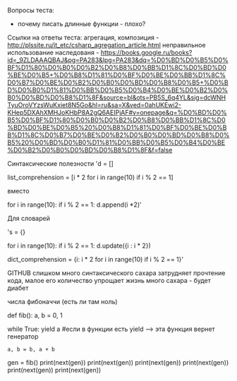Вопросы теста:
- почему писать длинные функции - плохо?

Ссылки на ответы теста:
агрегация, композиция - http://plssite.ru/it_etc/csharp_agregation_article.html
неправильное использование наследованя - https://books.google.ru/books?id=_9ZLDAAAQBAJ&pg=PA283&lpg=PA283&dq=%D0%BD%D0%B5%D0%BF%D1%80%D0%B0%D0%B2%D0%B8%D0%BB%D1%8C%D0%BD%D0%BE%D0%B5+%D0%B8%D1%81%D0%BF%D0%BE%D0%BB%D1%8C%D0%B7%D0%BE%D0%B2%D0%B0%D0%BD%D0%B8%D0%B5+%D0%BD%D0%B0%D1%81%D0%BB%D0%B5%D0%B4%D0%BE%D0%B2%D0%B0%D0%BD%D0%B8%D1%8F&source=bl&ots=PB5S_6q4YL&sig=dcWNHTyuOroVYzsWuKxiet8N5Go&hl=ru&sa=X&ved=0ahUKEwi2-KHep5DXAhXMHJoKHbP8A2gQ6AEIPjAF#v=onepage&q=%D0%BD%D0%B5%D0%BF%D1%80%D0%B0%D0%B2%D0%B8%D0%BB%D1%8C%D0%BD%D0%BE%D0%B5%20%D0%B8%D1%81%D0%BF%D0%BE%D0%BB%D1%8C%D0%B7%D0%BE%D0%B2%D0%B0%D0%BD%D0%B8%D0%B5%20%D0%BD%D0%B0%D1%81%D0%BB%D0%B5%D0%B4%D0%BE%D0%B2%D0%B0%D0%BD%D0%B8%D1%8F&f=false

Синтаксические полезности
'd = []

list_comprehension = [i * 2 for i in range(10) if i % 2 == 1]

вместо

for i in range(10):
  if i % 2 == 1:
    d.append(i *2)'



Для словарей

's = {}

for i in range(10):
  if i % 2 == 1:
    d.update({i : i * 2})
    
dict_comprehension = {i: i * 2 for i in range(10) if i % 2 == 1}'

GITHUB
слишком много синтаксического сахара затрудняет прочтение кода, малое его количество упрощает жизнь
много сахара - будет диабет

числа фибоначчи (есть ли там ноль)

def fib():
  a, b = 0, 1
  
  while True:
    yield a #если в функции есть yield --> эта функция вернет генератор
    
    a, b = b, a + b
    
gen = fib()
print(next(gen))
print(next(gen))
print(next(gen))
print(next(gen))
print(next(gen))
print(next(gen))
